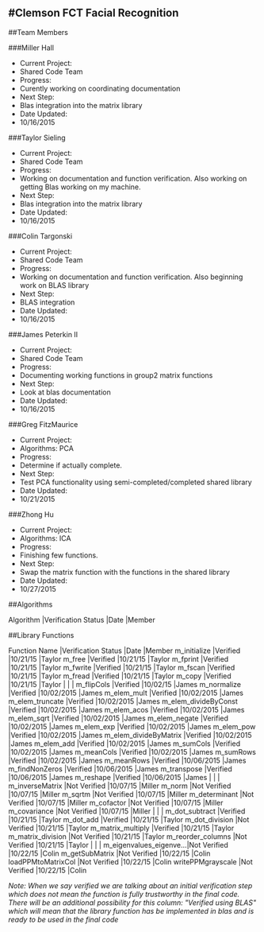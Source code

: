 #Clemson FCT Facial Recognition
-----

##Team Members

###Miller Hall
- Current Project:
 - Shared Code Team
- Progress:
 - Curently working on coordinating documentation
- Next Step:
 - Blas integration into the matrix library
- Date Updated:
 - 10/16/2015

###Taylor Sieling
- Current Project:
 - Shared Code Team
- Progress:
 - Working on documentation and function verification. Also working on getting Blas working on my machine.
- Next Step:
 - Blas integration into the matrix library
- Date Updated:
 - 10/16/2015

###Colin Targonski
- Current Project:
 - Shared Code Team
- Progress:
 - Working on documentation and function verification. Also beginning work on BLAS library
- Next Step:
 - BLAS integration
- Date Updated:
 - 10/16/2015

###James Peterkin II
- Current Project:
 - Shared Code Team
- Progress:
 - Documenting working functions in group2 matrix functions
- Next Step:
 - Look at blas documentation
- Date Updated:
 - 10/16/2015

###Greg FitzMaurice
- Current Project:
 - Algorithms: PCA
- Progress:
 - Determine if actually complete.
- Next Step:
 - Test PCA functionality using semi-completed/completed shared library
- Date Updated:
 - 10/21/2015

###Zhong Hu
- Current Project:
 - Algorithms: ICA
- Progress:
 - Finishing few functions.
- Next Step:
 - Swap the matrix function with the functions in the shared library
- Date Updated:
 - 10/27/2015


##Algorithms

Algorithm               |Verification Status        |Date       |Member

##Library Functions

Function Name           |Verification Status        |Date       |Member
m_initialize            |Verified                   |10/21/15   |Taylor
m_free                  |Verified                   |10/21/15   |Taylor
m_fprint                |Verified                   |10/21/15   |Taylor
m_fwrite                |Verified                   |10/21/15   |Taylor
m_fscan                 |Verified                   |10/21/15   |Taylor
m_fread                 |Verified                   |10/21/15   |Taylor
m_copy                  |Verified                   |10/21/15   |Taylor
                        |                           |           |
m_flipCols              |Verified                   |10/02/15   |James
m_normalize             |Verified                   |10/02/2015 |James
m_elem_mult             |Verified                   |10/02/2015 |James
m_elem_truncate         |Verified                   |10/02/2015 |James
m_elem_divideByConst    |Verified                   |10/02/2015 |James
m_elem_acos             |Verified                   |10/02/2015 |James
m_elem_sqrt             |Verified                   |10/02/2015 |James
m_elem_negate           |Verified                   |10/02/2015 |James
m_elem_exp              |Verified                   |10/02/2015 |James
m_elem_pow              |Verified                   |10/02/2015 |James
m_elem_divideByMatrix   |Verified                   |10/02/2015 |James
m_elem_add              |Verified                   |10/02/2015 |James
m_sumCols               |Verified                   |10/02/2015 |James
m_meanCols              |Verified                   |10/02/2015 |James
m_sumRows               |Verified                   |10/02/2015 |James
m_meanRows              |Verified                   |10/06/2015 |James
m_findNonZeros          |Verified                   |10/06/2015 |James
m_transpose             |Verified                   |10/06/2015 |James
m_reshape               |Verified                   |10/06/2015 |James
                        |                           |           |
m_inverseMatrix         |Not Verified               |10/07/15   |Miller
m_norm                  |Not Verified               |10/07/15   |Miller
m_sqrtm                 |Not Verified               |10/07/15   |Miller
m_determinant           |Not Verified               |10/07/15   |Miller
m_cofactor              |Not Verified               |10/07/15   |Miller
m_covariance            |Not Verified               |10/07/15   |Miller
                        |                           |           |
m_dot_subtract          |Verified                   |10/21/15   |Taylor
m_dot_add               |Verified                   |10/21/15   |Taylor
m_dot_division          |Not Verified               |10/21/15   |Taylor
m_matrix_multiply       |Verified                   |10/21/15   |Taylor
m_matrix_division       |Not Verified               |10/21/15   |Taylor
m_reorder_columns       |Not Verified               |10/21/15   |Taylor
                        |                           |           |
m_eigenvalues_eigenve...|Not Verified               |10/22/15   |Colin
m_getSubMatrix          |Not Verified               |10/22/15   |Colin
loadPPMtoMatrixCol      |Not Verified               |10/22/15   |Colin
writePPMgrayscale       |Not Verified               |10/22/15   |Colin

_Note: When we say verified we are talking about an initial verification step which does not mean the function is fully trustworthy in the final code. There will be an additional possibility for this column: "Verified using BLAS" which will mean that the library function has be implemented in blas and is ready to be used in the final code_
